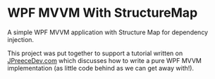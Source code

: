WPF MVVM With StructureMap
=======================

A simple WPF MVVM application with Structure Map for dependency injection.

This project was put together to support a tutorial written on [JPreeceDev.com](http://jpreecedev.com/2013/07/26/achieving-mvvm-purity-using-an-inversion-of-control-ioc-container-part-1-of-2/) which discusses how to write a pure WPF MVVM implementation (as little code behind as we can get away with!).